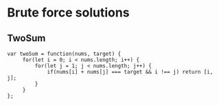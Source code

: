 # Brute force solutions
## TwoSum
```
var twoSum = function(nums, target) {
     for(let i = 0; i < nums.length; i++) {
         for(let j = 1; j < nums.length; j++) {
             if(nums[i] + nums[j] === target && i !== j) return [i, j];
         }
     }
};
```
